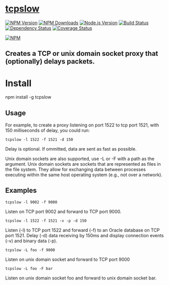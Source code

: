 # [tcpslow](https://www.npmjs.com/package/tcpslow)

[![NPM Version][npm-version-image]][npm-url]
[![NPM Downloads][npm-downloads-image]][npm-url]
[![Node.js Version][node-image]][node-url]
[![Build Status][travis-image]][travis-url]
[![Dependency Status][dependencies-image]][dependencies-url]
[![Coverage Status][coveralls-image]][coveralls-url]

[![NPM][npm-image]][npm-url]

## Creates a TCP or unix domain socket proxy that (optionally) delays packets.

# Install
npm install -g tcpslow

## Usage

For example, to create a proxy listening on port 1522 to tcp port 1521, with 150 milliseconds of delay, you could run:
 
```tcpslow -l 1522 -f 1521 -d 150```


Delay is optional. If ommitted, data are sent as fast as possible.

Unix domain sockets are also supported, use -L or -F with a path as the argument. Unix domain sockets are sockets that are represented as files in the file system. They allow for exchanging data between processes executing within the same host operating system (e.g., not over a network).

## Examples
```tcpslow -l 9002 -f 9000```

Listen on TCP port 9002 and forward to TCP port 9000.

```tcpslow -l 1522 -f 1521 -v -p -d 150```

Listen (-l) to TCP port 1522 and forward (-f) to an Oracle database on TCP port 1521. Delay (-d) data receiving by 150ms and display connection events (-v) and binary data (-p). 

```tcpslow -L foo -f 9000```

Listen on unix domain socket and forward to TCP port 9000

```tcpslow -L foo -F bar```

Listen on unix domain socket foo and forward to unix domain socket bar.

[npm-version-image]: https://img.shields.io/npm/v/tcpslow.svg
[npm-downloads-image]: https://img.shields.io/npm/dm/tcpslow.svg
[npm-image]: https://nodei.co/npm/tcpslow.png?downloads=true&downloadRank=true&stars=true
[npm-url]: https://npmjs.org/package/tcpslow
[travis-image]: https://img.shields.io/travis/llambda/tcpslow/master.svg
[travis-url]: https://travis-ci.org/llambda/tcpslow
[dependencies-image]: https://david-dm.org/llambda/tcpslow.svg?style=flat
[dependencies-url]: https://david-dm.org/llambda/tcpslow
[coveralls-image]: https://img.shields.io/coveralls/llambda/tcpslow/master.svg
[coveralls-url]: https://coveralls.io/r/llambda/tcpslow?branch=master
[node-image]: https://img.shields.io/node/v/tcpslow.svg
[node-url]: http://nodejs.org/download/
[gitter-join-chat-image]: https://badges.gitter.im/Join%20Chat.svg
[gitter-channel-url]: https://gitter.im/llambda/tcpslow
[express-session-url]: https://github.com/expressjs/session
[io-url]: https://iojs.org
